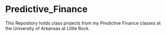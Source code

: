 # Predictive_Finance
This Repository holds class projects from my Predictive Finance classes at the University of Arkansas at Little Rock.
